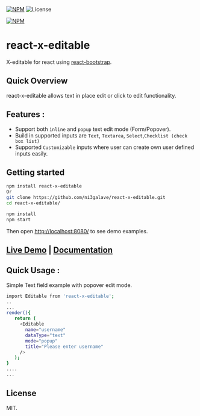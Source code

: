 [![NPM](https://img.shields.io/npm/v/react-x-editable.svg)](https://www.npmjs.com/package/react-x-editable) ![License](https://img.shields.io/npm/l/react-x-editable.svg)

[![NPM](https://nodei.co/npm/react-x-editable.png)](https://nodei.co/npm/react-x-editable/)

# react-x-editable
 X-editable for react using [react-bootstrap](https://react-bootstrap.github.io/).		

## Quick Overview
react-x-editable allows text in place edit or click to edit functionality.

## Features :


* Support both `inline` and `popup` text edit mode (Form/Popover).
* Build in supported inputs are `Text`, `Textarea`, `Select`,`Checklist (check box list)`
* Supported `Customizable` inputs where user can create own user defined inputs easily.

 ## Getting started

 ```sh		
 npm install react-x-editable
 Or
 git clone https://github.com/ni3galave/react-x-editable.git		
 cd react-x-editable/		

 npm install		
 npm start		
 ```

 Then open [http://localhost:8080/](http://localhost:8080/) to see demo examples.


## [Live Demo](https://jpr7xpv8yw.codesandbox.io/)  |    [Documentation](https://codesandbox.io/embed/18nvy8nzoq)


## Quick Usage :
Simple Text field example with popover edit mode.
 ```sh		
import Editable from 'react-x-editable';
..
...
render(){
    return (
      <Editable
        name="username"
        dataType="text"
        mode="popup"
        title="Please enter username"
      />
    );
}
....
...

```

## License
MIT.
